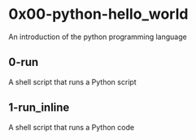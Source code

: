 # 0x00-python-hello_world
An introduction of the python programming language

## 0-run
A shell script that runs a Python script

## 1-run_inline
A shell script that runs a Python code
